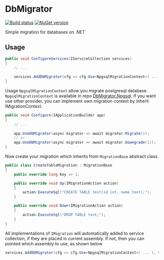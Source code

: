 # DbMigrator

[![Build status](https://ci.appveyor.com/api/projects/status/ty4dr4v2j9qu9w1s?svg=true)](https://ci.appveyor.com/project/Altafard/dbmigrator) [![NuGet version](https://badge.fury.io/nu/AltaDigital.DbMigrator.svg)](https://badge.fury.io/nu/AltaDigital.DbMigrator)

Simple migration for databases on .NET

## Usage

```c#
public void ConfigureServices(IServiceCollection services)
{
    // ...
    
    services.AddDbMigrator(cfg => cfg.Use<NpgsqlMigrationContext>( ... ));
}
```

Usage `NpgsqlMigrationContext` allow you migrate postgresql database. `NpgsqlMigrationContext` is available in repo [DbMigrator.Npgsql](https://github.com/Altafard/DbMigrator.Npgsql). If you want use other provider, you can implement own migration context by inherit IMigrationContext.

```c#
public void Configure(IApplicationBuilder app)
{
    // ...
    
    app.UseDbMigrator(async migrator => await migrator.Migrate());
    // or
    app.UseDbMigrator(async migrator => await migrator.Downgrade(1));
}
```

Now create your migration which inherits from `MigrationBase` abstract class.

```c#
public class CreateTableMigration : MigrationBase
{
    public override long Key => 1;

    public override void Up(IMigrationAction action)
    {
        action.ExecuteSql("CREATE TABLE test(id int, name text);");
    }

    public override void Down(IMigrationAction action)
    {
        action.ExecuteSql("DROP TABLE test;");
    }
}
```

All implementations of `IMigration` will automatically added to service collection, if they are placed in current assembly. If not, then you can pointed which assembly to use, as shown below

```c#
services.AddDbMigrator(cfg => cfg.Use<NpgsqlMigrationContext>( ... ), typeof(CreateTableMigration).Assembly);
```
